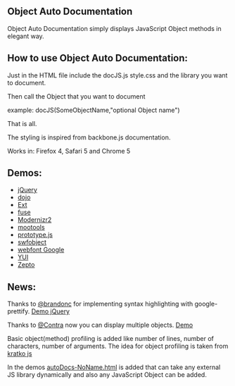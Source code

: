 Object Auto Documentation 
-----
Object Auto Documentation  simply displays JavaScript Object methods in elegant way.


How to use Object Auto Documentation:
---------------------

Just in the HTML file include the docJS.js style.css and the library you want to document.

Then call the Object that you want to document 

example: docJS(SomeObjectName,"optional Object name")

That is all. 

The styling is inspired from backbone.js documentation.

Works in: Firefox 4, Safari 5 and Chrome 5

Demos:
---------------------
 * [jQuery](demos/autoDocs-jQuery.html)
 * [dojo](demos/autoDocs-dojo.html)
 * [Ext](http://dl.dropbox.com/u/2111778/AutoObjectDocumentation/demos/autoDocs-Ext.html)
 * [fuse](http://dl.dropbox.com/u/2111778/AutoObjectDocumentation/demos/autoDocs-fuse.html)
 * [Modernizr2](http://dl.dropbox.com/u/2111778/AutoObjectDocumentation/demos/autoDocs-Modernizr2.html)
 * [mootools](http://dl.dropbox.com/u/2111778/AutoObjectDocumentation/demos/autoDocs-mootools.html)
 * [prototype.js](http://dl.dropbox.com/u/2111778/AutoObjectDocumentation/demos/autoDocs-prototype.html)
 * [swfobject](http://dl.dropbox.com/u/2111778/AutoObjectDocumentation/demos/autoDocs-swfobject.html)
 * [webfont Google](http://dl.dropbox.com/u/2111778/AutoObjectDocumentation/demos/autoDocs-webfont.html)
 * [YUI](http://dl.dropbox.com/u/2111778/AutoObjectDocumentation/demos/autoDocs-YUI.html)
 * [Zepto](http://dl.dropbox.com/u/2111778/AutoObjectDocumentation/demos/autoDocs-Zepto.html)
 
 News:
 --------------------- 
 Thanks to [@brandonc](https://github.com/brandonc) for implementing syntax highlighting with google-prettify. [Demo jQuery](http://dl.dropbox.com/u/2111778/AutoObjectDocumentation/demos/autoDocs-jQuery-prettify.html)

 Thanks to [@Contra](https://github.com/Contra) now you can display multiple objects. [Demo](http://wearefractal.github.com/nova/docs/index.html)
 
 Basic object(method) profiling is added like number of lines, number of characters, number of arguments. The idea for object profiling is taken from [kratko js](http://perfectionkills.com/refactoring-javascript-with-kratko-js/)
 
 In the demos [autoDocs-NoName.html](http://dl.dropbox.com/u/2111778/AutoObjectDocumentation/demos/autoDocs-NoName.html) is added that can take any external JS library dynamically and also any JavaScript Object can be added. 
